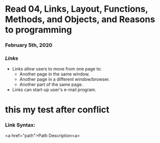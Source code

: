 # Read 04, Links, Layout, Functions, Methods, and Objects, and Reasons to programming

### February 5th, 2020

### _Links_
 * Links allow users to move from one page to:
    * Another page in the same window.
    * Another page in a different window/browser.
    * Another part of the same page.
* Links can start-up user's e-mail program.

# this my test after conflict

### Link Syntax:

&lt;a href="path"&gt;Path Description&lt;a&gt;
